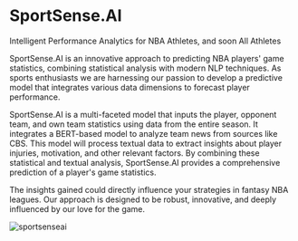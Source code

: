 # SportSense.AI
Intelligent Performance Analytics for NBA Athletes, and soon All Athletes

SportSense.AI is an innovative approach to predicting NBA players' game statistics, combining statistical analysis with modern NLP techniques. As sports enthusiasts we are harnessing our passion to develop a predictive model that integrates various data dimensions to forecast player performance.

SportSense.AI is a multi-faceted model that inputs the player, opponent team, and own team statistics using data from the entire season. It integrates a BERT-based model to analyze team news from sources like CBS. This model will process textual data to extract insights about player injuries, motivation, and other relevant factors. By combining these statistical and textual analysis, SportSense.AI provides a comprehensive prediction of a player's game statistics.

The insights gained could directly influence your strategies in fantasy NBA leagues. Our approach is designed to be robust, innovative, and deeply influenced by our love for the game.

![sportsenseai](https://github.com/BerkeAltiparmak/SportSense.AI/assets/96665962/807f6be3-220a-4da4-9179-cf468047a7cb)
